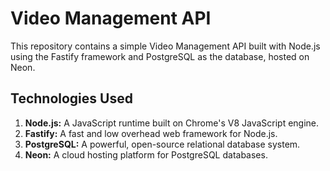 # Video Management API

This repository contains a simple Video Management API built with Node.js using the Fastify framework and PostgreSQL as the database, hosted on Neon.

<h2>Technologies Used</h2>
<ol>
  <li><strong>Node.js:</strong> A JavaScript runtime built on Chrome's V8 JavaScript engine.</li>
  <li><strong>Fastify:</strong> A fast and low overhead web framework for Node.js.</li>
  <li><strong>PostgreSQL:</strong> A powerful, open-source relational database system.</li>
  <li><strong>Neon:</strong> A cloud hosting platform for PostgreSQL databases.</li>
</ol>

